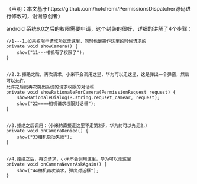   （声明：本文基于https://github.com/hotchemi/PermissionsDispatcher源码进行修改的，谢谢原创者）
  
  android 系统6.0之后的权限需要申请，这个封装的很好，详细的讲解了4个步骤：
   
   
    //1---1.如果权限申请成功就走这里，同时也是操作这里的时候请求的
    private void showCamera() {
        show("11---相机有了权限了");
    }
    
    
    //2.2.拒绝之后，再次请求，小米不会调用这里，华为可以走这里，这是弹出一个弹窗，然后可以允许，
    允许之后就再次跳出系统的请求权限的对话框
    private void showRationaleForCamera(PermissionRequest request) {
        showRationaleDialog(R.string.requset_camear, request);
        show("22====相机请求权限对话框");
    }
    
    
    //3.拒绝之后调用：（小米的直接走这里不走第2步，华为的可以先走2，）
    private void onCameraDenied() {
        show("33相机启动失败");
    }
    
    
    //4.拒绝之后，再次请求，小米不会调用这里，华为可以走这里
    private void onCameraNeverAskAgain() {
        show("44相机再次请求，弹出对话框");
    }
    
    
    
